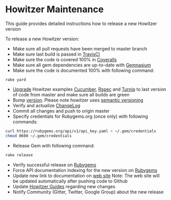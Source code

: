 # Howitzer Maintenance

This guide provides detailed instructions how to release a new Howitzer version

To release a new Howitzer version:

* Make sure all pull requests have been merged to master branch
* Make sure last build is passed in [TravisCI](https://travis-ci.org/strongqa/howitzer)
* Make sure the code is covered 100% in [Coveralls](https://coveralls.io/github/strongqa/howitzer?branch=master)
* Make sure all gem dependencies are up-to-date with [Gemnasium](https://gemnasium.com/strongqa/howitzer)
* Make sure the code is documented 100% with following command:
```
rake yard
```
* [Upgrade](https://github.com/strongqa/howitzer/wiki/Migration-to-new-version) Howitzer examples [Cucumber](https://github.com/strongqa/howitzer_example_cucumber), [Rspec](https://github.com/strongqa/howitzer_example_rspec) and [Turnip](https://github.com/strongqa/howitzer_example_turnip) to last version of code from master and make sure all builds are green
* Bump [version](lib/howitzer/version.rb). Please note howitzer uses [semantic versioning](http://semver.org/)
* Verify and actualize [ChangeLog](CHANGELOG.md)
* Commit all changes and push to origin master
* Specify credentials for Rubygems.org (once only) with following commands:
```bash
curl https://rubygems.org/api/v1/api_key.yaml > ~/.gem/credentials
chmod 0600 ~/.gem/credentials
```
* Release Gem with following command:
```bash
rake release
```
* Verify successful release on [Rubygems](https://rubygems.org/gems/howitzer)
* Force API documentation indexing for the new version on [Rubygems](https://rubygems.org/gems/howitzer)
* Update new link to documentation on [web site](https://github.com/romikoops/howitzer-framework.io/tree/gh-pages) Note: The web site will be updated automatically after pushing code to Github
* Update [Howitzer Guides](https://github.com/strongqa/docs.howitzer-framework.io/blob/gh-pages/README.md) regarding new changes
* Notify Community (Gitter, Twitter, Google Group) about the new release

